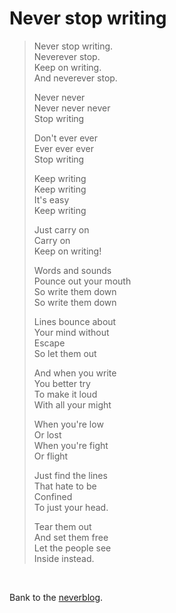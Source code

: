 <audio src="1.m4a"></audio>

# Never stop writing

> Never stop writing.<br>
> Neverever stop.<br>
> Keep on writing.<br>
> And neverever stop.
>
> Never never<br>
> Never never never<br>
> Stop writing
>
> Don't ever ever<br>
> Ever ever ever<br>
> Stop writing
>
> Keep writing<br>
> Keep writing<br>
> It's easy<br>
> Keep writing
>
> Just carry on<br>
> Carry on<br>
> Keep on writing!
>
> Words and sounds<br>
> Pounce out your mouth<br>
> So write them down<br>
> So write them down
>
> Lines bounce about<br>
> Your mind without<br>
> Escape<br>
> So let them out
>
> And when you write<br>
> You better try<br>
> To make it loud<br>
> With all your might
> 
> When you're low<br>
> Or lost<br>
> When you're fight<br>
> Or flight
>
> Just find the lines<br>
> That hate to be<br>
> Confined<br>
> To just your head.
> 
> Tear them out<br>
> And set them free<br>
> Let the people see<br>
> Inside instead.

<br>

Bank to the [neverblog](/wikiblogarden).
